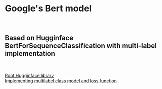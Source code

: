 # Google's Bert model 
<br>

## Based on Hugginface BertForSequenceClassification with multi-label implementation
<br>

[Root Hugginface library](https://github.com/huggingface/transformers)
<br>
[Implementing multilabel class model and loss function](https://medium.com/huggingface/multi-label-text-classification-using-bert-the-mighty-transformer-69714fa3fb3d)
